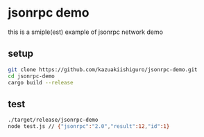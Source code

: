 # jsonrpc demo 
this is a smiple(est) example of jsonrpc network demo

## setup 

```bash
git clone https://github.com/kazuakiishiguro/jsonrpc-demo.git
cd jsonrpc-demo 
cargo build --release
```

## test
```bash
./target/release/jsonrpc-demo 
node test.js // {"jsonrpc":"2.0","result":12,"id":1}
```